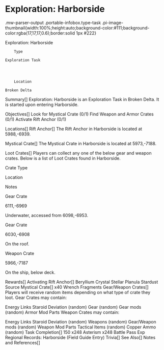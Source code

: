 # Exploration: Harborside

.mw-parser-output .portable-infobox.type-task .pi-image-thumbnail{width:100%;height:auto;background-color:#111;background-color:rgba(17,17,17,0.6);border:solid 1px #222}

Exploration: Harborside

	

	
		Type
	
	Exploration Task



	
		Location
	
	Broken Delta






Summary[]
Exploration: Harborside is an Exploration Task in Broken Delta. It is started upon entering Harborside.

Objectives[]
Look for Mystical Crate (0/1)
Find Weapon and Armor Crates (0/1)
Activate Rift Anchor (0/1)

Locations[]
Rift Anchor[]
The Rift Anchor in Harborside is located at 5988,-6939.

Mystical Crate[]
The Mystical Crate in Harborside is located at 5973,-7188.

Loot Crates[]
Players can collect any one of the below gear and weapon crates.
Below is a list of Loot Crates found in Harborside.



Crate Type

Location

Notes


Gear Crate

6111,-6969

Underwater, accessed from 6098,-6953.


Gear Crate

6030,-6908

On the roof.


Weapon Crate

5966,-7187

On the ship, below deck.


Rewards[]
Activating Rift Anchor[]
Beryllium Crystal
Stellar Planula
Stardust Source
Mystical Crate[]
x40 Wrench Fragments
Gear/Weapon Crates[]
Players will receive random items depending on what type of crate they loot.
Gear Crates may contain:

Energy Links
Staroid
Deviation (random)
Gear (random)
Gear mods (random)
Armor Mod Parts
Weapon Crates may contain:

Energy Links
Staroid
Deviation (random)
Weapons (random)
Gear/Weapon mods (random)
Weapon Mod Parts
Tactical Items (random)
Copper Ammo (random)
Task Completion[]
150
x248 Asterism
x248 Battle Pass Exp
Regional Records: Harborside (Field Guide Entry)
Trivia[]
See Also[]
Notes and References[]
